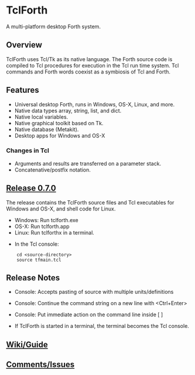 # TclForth

A multi-platform desktop Forth system. 

## Overview
TclForth uses Tcl/Tk as its native language. The Forth source code is compiled to Tcl procedures for execution in the Tcl run time system. Tcl commands and Forth words coexist as a symbiosis of Tcl and Forth. 


## Features

* Universal desktop Forth, runs in Windows, OS-X, Linux, and more. 
* Native data types array, string, list, and dict.
* Native local variables.
* Native graphical toolkit based on Tk.
* Native database (Metakit).
* Desktop apps for Windows and OS-X
### Changes in Tcl
* Arguments and results are transferred on a parameter stack. 
* Concatenative/postfix notation.

## [Release 0.7.0](https://github.com/wolfwejgaard/tclforth/releases) 

The release contains the TclForth source files and Tcl executables for Windows and OS-X, and shell code for Linux.

* Windows: Run tclforth.exe
* OS-X: Run tclforth.app
* Linux: Run tclforthx in a terminal. 
- In the Tcl console:
```
    cd <source-directory>
    source tfmain.tcl
```

## Release Notes 

* Console: Accepts pasting of source with multiple units/definitions 
* Console: Continue the command string on a new line with \<Ctrl+Enter\>
* Console: Put immediate action on the command line inside [ ]

* If TclForth is started in a terminal, the terminal becomes the Tcl console.


## [Wiki/Guide](https://github.com/wolfwejgaard/tclforth/wiki)

## [Comments/Issues](https://github.com/wolfwejgaard/tclforth/issues)







